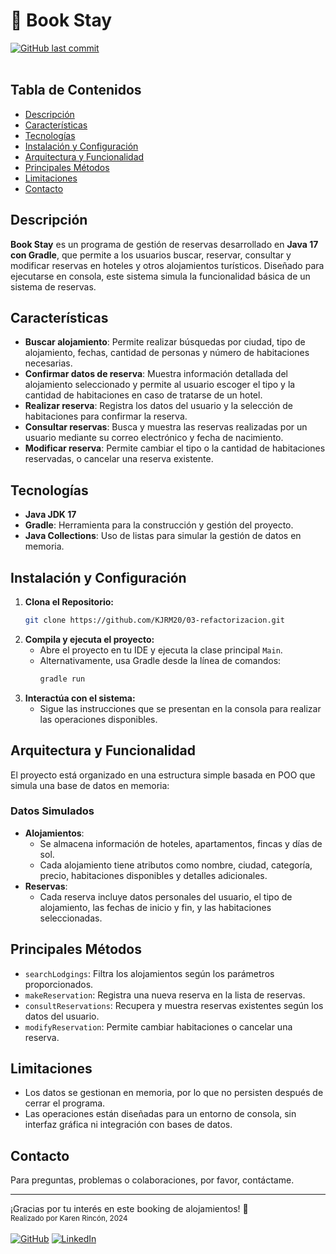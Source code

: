 # 🏩 Book Stay
[![GitHub last commit](https://img.shields.io/github/last-commit/KJRM20/03-refactorizacion)](#)<br><br>

## Tabla de Contenidos
- [Descripción](#descripción)
- [Características](#características)
- [Tecnologías](#tecnologías)
- [Instalación y Configuración](#instalación-y-configuración)
- [Arquitectura y Funcionalidad](#arquitectura-y-funcionalidad)
- [Principales Métodos](#principales-métodos)
- [Limitaciones](#limitaciones)
- [Contacto](#contacto)

## Descripción
**Book Stay** es un programa de gestión de reservas desarrollado en  **Java 17 con Gradle**, que permite a los usuarios buscar, reservar, consultar y modificar reservas en hoteles y otros alojamientos turísticos. Diseñado para ejecutarse en consola, este sistema simula la funcionalidad básica de un sistema de reservas.

## Características
- **Buscar alojamiento**: Permite realizar búsquedas por ciudad, tipo de alojamiento, fechas, cantidad de personas y número de habitaciones necesarias.
- **Confirmar datos de reserva**: Muestra información detallada del alojamiento seleccionado y permite al usuario escoger el tipo y la cantidad de habitaciones en caso de tratarse de un hotel.
- **Realizar reserva**: Registra los datos del usuario y la selección de habitaciones para confirmar la reserva.
- **Consultar reservas**: Busca y muestra las reservas realizadas por un usuario mediante su correo electrónico y fecha de nacimiento.
- **Modificar reserva**: Permite cambiar el tipo o la cantidad de habitaciones reservadas, o cancelar una reserva existente.

## Tecnologías
- **Java JDK 17**
- **Gradle**: Herramienta para la construcción y gestión del proyecto.
- **Java Collections**: Uso de listas para simular la gestión de datos en memoria.

## Instalación y Configuración
1. **Clona el Repositorio:**
   ```bash
   git clone https://github.com/KJRM20/03-refactorizacion.git
   ```
2. **Compila y ejecuta el proyecto:**
    - Abre el proyecto en tu IDE y ejecuta la clase principal ```Main```.
    - Alternativamente, usa Gradle desde la línea de comandos:
      ```bash
      gradle run
      ```
3. **Interactúa con el sistema:**
    - Sigue las instrucciones que se presentan en la consola para realizar las operaciones disponibles.

## Arquitectura y Funcionalidad
El proyecto está organizado en una estructura simple basada en POO que simula una base de datos en memoria:
### Datos Simulados
- **Alojamientos**:
    - Se almacena información de hoteles, apartamentos, fincas y días de sol.
    - Cada alojamiento tiene atributos como nombre, ciudad, categoría, precio, habitaciones disponibles y detalles adicionales.
- **Reservas**:
    - Cada reserva incluye datos personales del usuario, el tipo de alojamiento, las fechas de inicio y fin, y las habitaciones seleccionadas.

## Principales Métodos
- ```searchLodgings```: Filtra los alojamientos según los parámetros proporcionados.
- ```makeReservation```: Registra una nueva reserva en la lista de reservas.
- ```consultReservations```: Recupera y muestra reservas existentes según los datos del usuario.
- ```modifyReservation```: Permite cambiar habitaciones o cancelar una reserva.

## Limitaciones
- Los datos se gestionan en memoria, por lo que no persisten después de cerrar el programa.
- Las operaciones están diseñadas para un entorno de consola, sin interfaz gráfica ni integración con bases de datos.

## Contacto
Para preguntas, problemas o colaboraciones, por favor, contáctame.

-----

¡Gracias por tu interés en este booking de alojamientos! 🎉
<br><small>Realizado por Karen Rincón, 2024</small><br><br>
[![GitHub](https://img.shields.io/badge/GitHub-100000?style=for-the-badge&logo=github&logoColor=white)](https://github.com/KJRM20)
[![LinkedIn](https://img.shields.io/badge/LinkedIn-100000?style=for-the-badge&logo=linkedin&logoColor=white)](https://www.linkedin.com/in/karen-rincon/) 